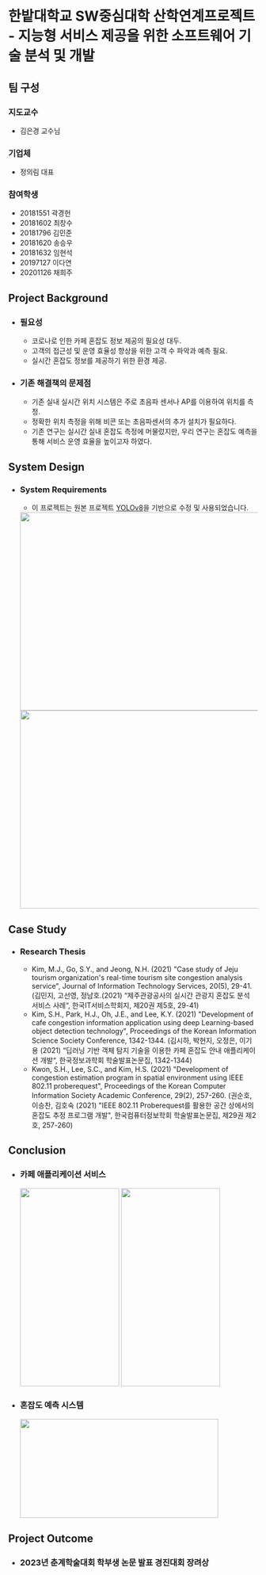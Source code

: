 # 한밭대학교 SW중심대학 산학연계프로젝트 - 지능형 서비스 제공을 위한 소프트웨어 기술 분석 및 개발

## **팀 구성**
### 지도교수
 - 김은경 교수님

### 기업체 
 - 정의림 대표

### 참여학생
 - 20181551 곽경헌
 - 20181602 최창수
 - 20181796 김민준
 - 20181620 송승우
 - 20181632 임현석
 - 20197127 이다연
 - 20201126 채희주

## Project Background
- ### 필요성
  - 코로나로 인한 카페 혼잡도 정보 제공의 필요성 대두.
  - 고객의 접근성 및 운영 효율성 향상을 위한 고객 수 파악과 예측 필요.
  - 실시간 혼잡도 정보를 제공하기 위한 환경 제공.
- ### 기존 해결책의 문제점
  - 기존 실내 실시간 위치 시스템은 주로 초음파 센서나 AP를 이용하여 위치를 측정.
  - 정확한 위치 측정을 위해 비콘 또는 초음파센서의 추가 설치가 필요하다.
  - 기존 연구는 실시간 실내 혼잡도 측정에 머물렀지만, 우리 연구는 혼잡도 예측을 통해 서비스 운영 효율을 높이고자 하였다.

## System Design
  - ### System Requirements
    - 이 프로젝트는 원본 프로젝트 [YOLOv8](https://github.com/ultralytics/ultralytics)을 기반으로 수정 및 사용되었습니다.
    <img src="https://github.com/HBNU-SWUNIV/INDPROJ23-KOKOISWear/assets/77190151/91087f40-64b9-498e-819f-403dab4db96a" width="750" height="400"/>
    <img src="https://github.com/HBNU-SWUNIV/INDPROJ23-KOKOISWear/assets/77190151/5b5f5b14-702d-4ca1-800a-daafb8ecff2b" width="750" height="400"/>

## Case Study
- ### Research Thesis
  - Kim, M.J., Go, S.Y., and Jeong, N.H. (2021) "Case study of Jeju tourism organization's real-time tourism site congestion analysis service", Journal of Information Technology Services, 20(5), 29-41.(김민지, 고선영, 정남호.(2021) “제주관광공사의 실시간 관광지 혼잡도 분석 서비스 사례“, 한국IT서비스학회지, 제20권 제5호, 29-41)
  - Kim, S.H., Park, H.J., Oh, J.E., and Lee, K.Y. (2021) "Development of cafe congestion information application using deep Learning-based object detection technology", Proceedings of the Korean Information Science Society Conference, 1342-1344. (김시하, 박현지, 오정은, 이기용 (2021) “딥러닝 기반 객체 탐지 기술을 이용한 카페 혼잡도 안내 애플리케이션 개발“, 한국정보과학회 학술발표논문집, 1342-1344)
  - Kwon, S.H., Lee, S.C., and Kim, H.S. (2021) "Development of congestion estimation program in spatial environment using IEEE 802.11 proberequest", Proceedings of the Korean Computer Information Society Academic Conference, 29(2), 257-260. (권순호, 이승찬, 김호숙 (2021) "IEEE 802.11 Proberequest를 활용한 공간 상에서의 혼잡도 추정 프로그램 개발", 한국컴퓨터정보학회 학술발표논문집, 제29권 제2호, 257-260)

## Conclusion
  - ### 카페 애플리케이션 서비스
    <img src="https://github.com/HBNU-SWUNIV/INDPROJ23-KOKOISWear/assets/77190151/1c0fd07b-edc4-42fb-a9bc-1a528e148c38" width="200" height="400"/> <img src="https://github.com/HBNU-SWUNIV/INDPROJ23-KOKOISWear/assets/77190151/89eda674-8f48-4ff8-b2ef-3e7d0a84970c" width="200" height="400"/>
  - ### 혼잡도 예측 시스템
    <img src="https://github.com/HBNU-SWUNIV/INDPROJ23-KOKOISWear/assets/77190151/66b8db20-3bda-4a31-ae21-55fbc429e335" width="400" height="200"/>
  
## Project Outcome
- ### 2023년 춘계학술대회 학부생 논문 발표 경진대회 장려상

